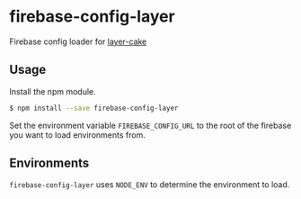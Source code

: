 # firebase-config-layer

Firebase config loader for [layer-cake](https://npmjs.org/package/layer-cake)

## Usage

Install the npm module.

```bash
$ npm install --save firebase-config-layer
```

Set the environment variable `FIREBASE_CONFIG_URL` to the root of the firebase you want to load environments from.

## Environments

`firebase-config-layer` uses `NODE_ENV` to determine the environment to load.
